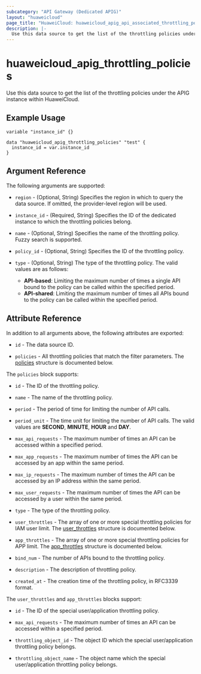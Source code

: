 ```yaml
---
subcategory: "API Gateway (Dedicated APIG)"
layout: "huaweicloud"
page_title: "HuaweiCloud: huaweicloud_apig_api_associated_throttling_policies"
description: |-
  Use this data source to get the list of the throttling policies under the APIG instance within HuaweiCloud.
---
```


# huaweicloud_apig_throttling_policies

Use this data source to get the list of the throttling policies under the APIG instance within HuaweiCloud.

## Example Usage

```hcl
variable "instance_id" {}

data "huaweicloud_apig_throttling_policies" "test" {
  instance_id = var.instance_id
}
```

## Argument Reference

The following arguments are supported:

* `region` - (Optional, String) Specifies the region in which to query the data source.
  If omitted, the provider-level region will be used.

* `instance_id` - (Required, String) Specifies the ID of the dedicated instance to which the throttling policies belong.

* `name` - (Optional, String) Specifies the name of the throttling policy. Fuzzy search is supported.

* `policy_id` - (Optional, String) Specifies the ID of the throttling policy.

* `type` - (Optional, String) The type of the throttling policy.
  The valid values are as follows:
  + **API-based**: Limiting the maximum number of times a single API bound to the policy can be called within the
    specified period.
  + **API-shared**: Limiting the maximum number of times all APIs bound to the policy can be called within the specified
    period.

## Attribute Reference

In addition to all arguments above, the following attributes are exported:

* `id` - The data source ID.

* `policies` - All throttling policies that match the filter parameters.
  The [policies](#throttling_policies) structure is documented below.

<a name="throttling_policies"></a>
The `policies` block supports:

* `id` - The ID of the throttling policy.

* `name` - The name of the throttling policy.

* `period` - The period of time for limiting the number of API calls.

* `period_unit` - The time unit for limiting the number of API calls.
  The valid values are **SECOND**, **MINUTE**, **HOUR** and **DAY**.

* `max_api_requests` - The maximum number of times an API can be accessed within a specified period.

* `max_app_requests` - The maximum number of times the API can be accessed by an app within the same period.

* `max_ip_requests` - The maximum number of times the API can be accessed by an IP address within the same period.

* `max_user_requests` - The maximum number of times the API can be accessed by a user within the same period.

* `type` - The type of the throttling policy.

* `user_throttles` - The array of one or more special throttling policies for IAM user limit.
  The [user_throttles](#special_throttling_policies) structure is documented below.

* `app_throttles` - The array of one or more special throttling policies for APP limit.
  The [app_throttles](#special_throttling_policies) structure is documented below.

* `bind_num` - The number of APIs bound to the throttling policy.

* `description` - The description of throttling policy.

* `created_at` - The creation time of the throttling policy, in RFC3339 format.

<a name="special_throttling_policies"></a>
The `user_throttles` and `app_throttles` blocks support:

* `id` - The ID of the special user/application throttling policy.

* `max_api_requests` - The maximum number of times an API can be accessed within a specified period.

* `throttling_object_id` - The object ID which the special user/application throttling policy belongs.

* `throttling_object_name` - The object name which the special user/application throttling policy belongs.
